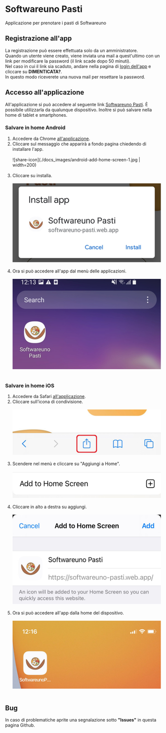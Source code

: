 # Softwareuno Pasti
Applicazione per prenotare i pasti di Softwareuno
## Registrazione all'app
La registrazione può essere effettuata solo da un amministratore.\
Quando un utente viene creato, viene inviata una mail a quest'ultimo con un link per modificare la password (il link scade dopo 50 minuti).\
Nel caso in cui il link sia scaduto, andare nella pagina di [login dell'app](https://softwareuno-pasti.web.app/login) e cliccare su **DIMENTICATA?**.\
In questo modo riceverete una nuova mail per resettare la password.
## Accesso all'applicazione
All'applicazione si può accedere al seguente link [Softwareuno Pasti](https://softwareuno-pasti.web.app/). È possibile utilizzarla da qualunque dispositivo.
Inoltre si può salvare nella home di tablet e smartphones.
### Salvare in home Android
1. Accedere da Chrome [all'applicazione](https://softwareuno-pasti.web.app/).
2. Cliccare sul messaggio che apparirà a fondo pagina chiedendo di installare l'app.<br><br>
![share-icon](./docs_images/android-add-home-screen-1.jpg | width=200)<br><br>
3. Cliccare su installa.<br><br>
![share-icon](./docs_images/android-add-home-screen-2.jpg)<br><br>
4. Ora si può accedere all'app dal menù delle applicazioni.<br><br>
![share-icon](./docs_images/android-add-home-screen-3.jpg)<br><br>
### Salvare in home iOS
1. Accedere da Safari [all'applicazione](https://softwareuno-pasti.web.app/).
2. Cliccare sull'icona di condivisione.<br><br>
![share-icon](./docs_images/ios-add-home-screen-1.jpeg)
<br><br>
3. Scendere nel menù e cliccare su "Aggiungi a Home".<br><br>
![share-icon](./docs_images/ios-add-home-screen-2.jpeg)<br><br>
4. Cliccare in alto a destra su aggiungi.<br><br>
![share-icon](./docs_images/ios-add-home-screen-3.jpeg)<br><br>
5. Ora si può accedere all'app dalla home del dispositivo.<br><br>
![share-icon](./docs_images/ios-add-home-screen-4.jpeg)<br><br>

## Bug 
In caso di problematiche aprite una segnalazione sotto **"Issues"** in questa pagina Github.
